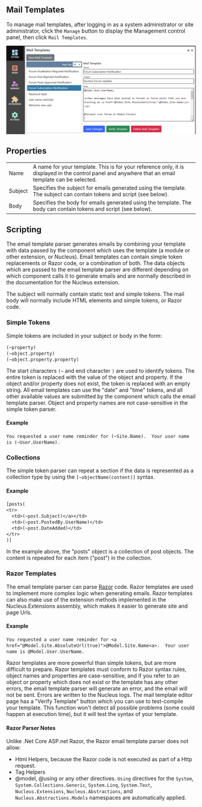 ## Mail Templates
To manage mail templates, after logging in as a system administrator or site administrator, click the `Manage` button to display the Management control panel, then click `Mail Templates`. 

![Mail Templates](Mail-Templates.png)

## Properties
|                  |                                                                                      |
|------------------|--------------------------------------------------------------------------------------|
| Name             | A name for your template.  This is for your reference only, it is displayed in the control panel and anywhere that an email template can be selected.  |
| Subject          | Specifies the subject for emails generated using the template.  The subject can contain tokens and script (see below).  |
| Body             | Specifies the body for emails generated using the template.  The body can contain tokens and script (see below).  |

## Scripting
The email template parser generates emails by combining your template with data passed by the component which uses the template (a module or other extension, or Nucleus).  Email 
templates can contain simple token replacements or Razor code, or a combination of both.  The data objects which are passed to the email template parser are different depending on 
which component calls it to generate emails and are normally described in the documentation for the Nucleus extension.

The subject will normally contain static text and simple tokens.  The mail body will normally include HTML elements and simple tokens, or Razor code.

### Simple Tokens
Simple tokens are included in your subject or body in the form:

```
(~property)
(~object.property)
(~object.property.property)
```

The start characters `(~` and end character `)` are used to identify tokens.  The entire token is replaced with the value of the object and property.  If the object and/or property 
does not exist, the token is replaced with an empty string.  All email templates can use the "date" and "time" tokens, and all other available values are submitted by the component which 
calls the email template parser.  Object and property names are not case-sensitive in the simple token parser.

#### Example
```
You requested a user name reminder for (~Site.Name).  Your user name is (~User.UserName).
```

### Collections
The simple token parser can repeat a section if the data is represented as a collection type by using the `[~objectName(content)]` syntax.

#### Example
```
[posts(
<tr>
  <td>(~post.Subject)</a></td>
  <td>(~post.PostedBy.UserName)</td>
  <td>(~post.DateAdded)</td>
</tr>
)]
```

In the example above, the "posts" object is a collection of post objects.  The content is repeated for each item ("post") in the collection.

### Razor Templates
The email template parser can parse [Razor](https://docs.microsoft.com/en-us/aspnet/core/mvc/views/razor) code.  Razor templates are used to implement more complex logic when generating emails.  Razor templates can also 
make use of the extension methods implemented in the Nucleus.Extensions assembly, which makes it easier to generate site and page Urls.

#### Example
```
You requested a user name reminder for <a href="@Model.Site.AbsoluteUrl(true)">@Model.Site.Name<a>.  Your user name is @Model.User.UserName.
```

Razor templates are more powerful than simple tokens, but are more difficult to prepare.  Razor templates must conform to Razor syntax rules, object names and 
properties are case-sensitive, and if you refer to an object or property which does not exist or the template has any other errors, the email template parser will generate 
an error, and the email will not be sent.  Errors are written to the Nucleus logs.  The mail template editor page has a "Verify Template" button which you can use to 
test-compile your template.  This function won't detect all possible problems (some could happen at execution time), but it will test the syntax of your template.

#### Razor Parser Notes
Unlike .Net Core ASP.net Razor, the Razor email template parser does not allow:
- Html Helpers, because the Razor code is not executed as part of a Http request.
- Tag Helpers
- @model, @using or any other directives.  `Using` directives for the `System`, `System.Collections.Generic`, `System.Linq`, `System.Text`, `Nucleus.Extensions`, `Nucleus.Abstractions`, and `Nucleus.Abstractions.Models` namespaces are automatically applied.

